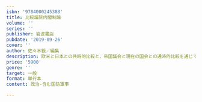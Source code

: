 ```yaml
---
isbn: '9784000245388'
title: 比較議院内閣制論
volume: ''
series: ''
publisher: 岩波書店
pubdate: '2019-09-26'
cover: ''
author: 佐々木毅／編集
description: 欧米と日本との共時的比較と，帝国議会と現在の国会との通時的比較を通じて，議院内閣制のダイナミズムに迫る．
price: '5900'
genre: ''
target: 一般
format: 単行本
content: 政治-含む国防軍事

---
```


